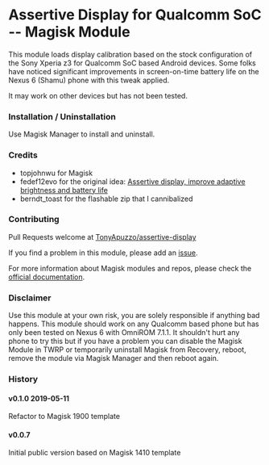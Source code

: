 # Assertive Display for Qualcomm SoC -- Magisk Module

This module loads display calibration based on the stock configuration
of the Sony Xperia z3 for Qualcomm SoC based Android devices. Some
folks have noticed significant improvements in screen-on-time battery
life on the Nexus 6 (Shamu) phone with this tweak applied.

It may work on other devices but has not been tested.

### Installation / Uninstallation

Use Magisk Manager to install and uninstall.

### Credits

* topjohnwu for Magisk
* fedef12evo for the original idea: [Assertive display, improve adaptive brightness and battery life](https://forum.xda-developers.com/nexus-6/general/battery-tweaks-t3210546)
* berndt_toast for the flashable zip that I cannibalized

### Contributing

Pull Requests welcome at [TonyApuzzo/assertive-display](https://github.com/TonyApuzzo/assertive-display)

If you find a problem in this module, please add an [issue](https://github.com/TonyApuzzo/assertive-display/issues).

For more information about Magisk modules and repos, please check the [official documentation](https://topjohnwu.github.io/Magisk/).

### Disclaimer

Use this module at your own risk, you are solely responsible if
anything bad happens. This module should work on any Qualcomm based
phone but has only been tested on Nexus 6 with OmniROM 7.1.1. It
shouldn't hurt any phone to try this but if you have a problem you
can disable the Magisk Module in TWRP or temporarily uninstall Magisk
from Recovery, reboot, remove the module via Magisk Manager and then
reboot again.

### History

#### v0.1.0 2019-05-11

Refactor to Magisk 1900 template

#### v0.0.7

Initial public version based on Magisk 1410 template
